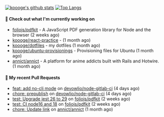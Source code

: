[![koooge's github stats](https://github-readme-stats.vercel.app/api?username=koooge&count_private=true&show_icons=true)](https://github.com/anuraghazra/github-readme-stats)
[![Top Langs](https://github-readme-stats.vercel.app/api/top-langs/?username=koooge&langs_count=5)](https://github.com/anuraghazra/github-readme-stats)

#### 👷 Check out what I'm currently working on

- [foliojs/pdfkit](https://github.com/foliojs/pdfkit) - A JavaScript PDF generation library for Node and the browser (2 weeks ago)
- [koooge/react-practice](https://github.com/koooge/react-practice) -  (1 month ago)
- [koooge/dotfiles](https://github.com/koooge/dotfiles) - my dotfiles (1 month ago)
- [koooge/ubuntu-provisionings](https://github.com/koooge/ubuntu-provisionings) - Provisioning files for Ubuntu (1 month ago)
- [annict/annict](https://github.com/annict/annict) - A platform for anime addicts built with Rails and Hotwire. (1 month ago)

#### 🔨 My recent Pull Requests

- [feat: add no-cli mode](https://github.com/devowlio/node-gitlab-ci/pull/13) on [devowlio/node-gitlab-ci](https://github.com/devowlio/node-gitlab-ci) (4 days ago)
- [chore: prepublish](https://github.com/devowlio/node-gitlab-ci/pull/12) on [devowlio/node-gitlab-ci](https://github.com/devowlio/node-gitlab-ci) (4 days ago)
- [test: Upgrade jest 26 to 29](https://github.com/foliojs/pdfkit/pull/1427) on [foliojs/pdfkit](https://github.com/foliojs/pdfkit) (2 weeks ago)
- [test: CI node16 and 18](https://github.com/foliojs/pdfkit/pull/1426) on [foliojs/pdfkit](https://github.com/foliojs/pdfkit) (2 weeks ago)
- [chore: Update link](https://github.com/annict/annict/pull/3897) on [annict/annict](https://github.com/annict/annict) (1 month ago)
